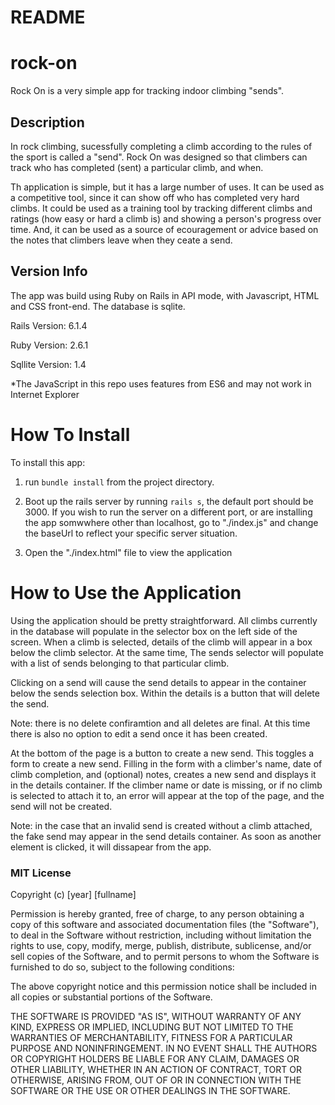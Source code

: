 # README

# rock-on

Rock On is a very simple app for tracking indoor climbing "sends".

## Description

In rock climbing, sucessfully completing a climb according to the rules of the sport is called a "send". Rock On was designed so that climbers can track who has completed (sent) a particular climb, and when. 

Th application is simple, but it has a large number of uses. It can be used as a competitive tool, since it can show off who has completed  very hard climbs. It could be used as a training tool by tracking different climbs and ratings (how easy or hard a climb is) and showing a person's progress over time. And, it can be used as a source of ecouragement or advice based on the notes that climbers leave when they ceate a send.

## Version Info

The app was build using Ruby on Rails in API mode, with Javascript, HTML and CSS front-end. The database is sqlite.

Rails Version: 6.1.4

Ruby Version: 2.6.1

Sqllite Version: 1.4

*The JavaScript in this repo uses features from ES6 and may not work in Internet Explorer

# How To Install

To install this app:

1. run `bundle install` from the project directory. 

2. Boot up the rails server by running `rails s`, the default port should be 3000. If you wish to run the server on a different port, or are installing the app somwwhere other than localhost, go to "./index.js" and change the baseUrl to reflect your specific server situation.

3. Open the "./index.html" file to view the application

# How to Use the Application

Using the application should be pretty straightforward. All climbs currently in the database will populate in the selector box on the left side of the screen. When a climb is selected, details of the climb will appear in a box below the climb selector. At the same time, The sends selector will populate with a list of sends belonging to that particular climb.

Clicking on a send will cause the send details to appear in the container below the sends selection box. Within the details is a button that will delete the send. 

Note: there is no delete confiramtion and all deletes are final. At this time there is also no option to edit a send once it has been created.

At the bottom of the page is a button to create a new send. This toggles a form to create a new send. Filling in the form with a climber's name, date of climb completion, and (optional) notes, creates a new send and displays it in the details container. If the climber name or date is missing, or if no climb is selected to attach it to, an error will appear at the top of the page, and the send will not be created. 

Note: in the case that an invalid send is created without a climb attached, the fake send may appear in the send details container. As soon as another element is clicked, it will dissapear from the app.

### MIT License

Copyright (c) [year] [fullname]

Permission is hereby granted, free of charge, to any person obtaining a copy
of this software and associated documentation files (the "Software"), to deal
in the Software without restriction, including without limitation the rights
to use, copy, modify, merge, publish, distribute, sublicense, and/or sell
copies of the Software, and to permit persons to whom the Software is
furnished to do so, subject to the following conditions:

The above copyright notice and this permission notice shall be included in all
copies or substantial portions of the Software.

THE SOFTWARE IS PROVIDED "AS IS", WITHOUT WARRANTY OF ANY KIND, EXPRESS OR
IMPLIED, INCLUDING BUT NOT LIMITED TO THE WARRANTIES OF MERCHANTABILITY,
FITNESS FOR A PARTICULAR PURPOSE AND NONINFRINGEMENT. IN NO EVENT SHALL THE
AUTHORS OR COPYRIGHT HOLDERS BE LIABLE FOR ANY CLAIM, DAMAGES OR OTHER
LIABILITY, WHETHER IN AN ACTION OF CONTRACT, TORT OR OTHERWISE, ARISING FROM,
OUT OF OR IN CONNECTION WITH THE SOFTWARE OR THE USE OR OTHER DEALINGS IN THE
SOFTWARE.

